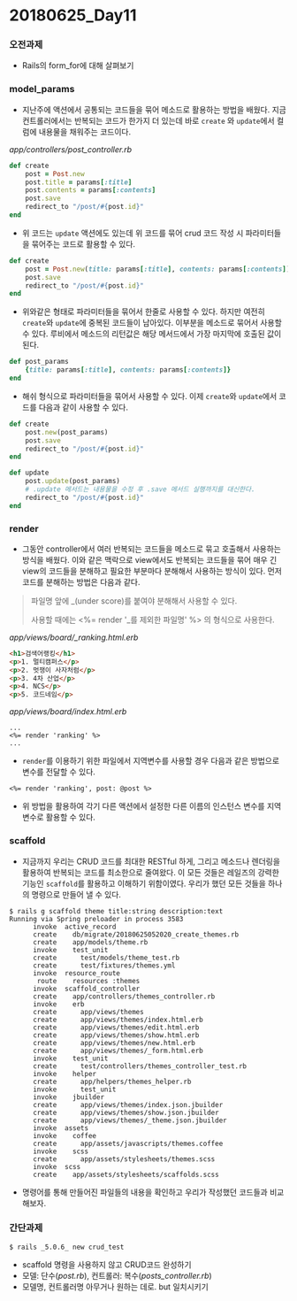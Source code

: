 # 20180625_Day11

### 오전과제

- Rails의 form_for에 대해 살펴보기



### model_params

- 지난주에 액션에서 공통되는 코드들을 묶어 메소드로 활용하는 방법을 배웠다. 지금 컨트롤러에서는 반복되는 코드가 한가지 더 있는데 바로 `create` 와 `update`에서 컬럼에 내용물을 채워주는 코드이다.

*app/controllers/post_controller.rb*

```ruby
def create
    post = Post.new
    post.title = params[:title]
    post.contents = params[:contents]
    post.save
    redirect_to "/post/#{post.id}"
end
```

- 위 코드는 `update` 액션에도 있는데 위 코드를 묶어 crud 코드 작성 시 파라미터들을 묶어주는 코드로 활용할 수 있다.

```ruby
def create
    post = Post.new(title: params[:title], contents: params[:contents])
    post.save
    redirect_to "/post/#{post.id}"
end
```

- 위와같은 형태로 파라미터들을 묶어서 한줄로 사용할 수 있다. 하지만 여전히 `create`와 `update`에 중복된 코드들이 남아있다. 이부분을 메소드로 묶어서 사용할 수 있다. 루비에서 메소드의 리턴값은 해당 메서드에서 가장 마지막에 호출된 값이 된다.

```ruby
def post_params
	{title: params[:title], contents: params[:contents]} 
end
```

- 해쉬 형식으로 파라미터들을 묶어서 사용할 수 있다. 이제 `create`와 `update`에서 코드를 다음과 같이 사용할 수 있다.

```ruby
def create
    post.new(post_params)
    post.save
    redirect_to "/post/#{post.id}"
end

def update
    post.update(post_params)
    # .update 메서드는 내용물을 수정 후 .save 메서드 실행까지를 대신한다.
    redirect_to "/post/#{post.id}"
end
```



### render

- 그동안 controller에서 여러 반복되는 코드들을 메소드로 묶고 호출해서 사용하는 방식을 배웠다. 이와 같은 맥락으로 view에서도 반복되는 코드들을 묶어 매우 긴 view의 코드들을 분해하고 필요한 부분마다 분해해서 사용하는 방식이 있다. 먼저 코드를 분해하는 방법은 다음과 같다.

> 파일명 앞에 _(under score)를 붙여야 분해해서 사용할 수 있다.
>
> 사용할 때에는 <%= render '_를 제외한 파일명' %> 의 형식으로 사용한다.

*app/views/board/_ranking.html.erb*

```html
<h1>검색어랭킹</h1>
<p>1. 멀티캠퍼스</p>
<p>2. 멋쟁이 사자처럼</p>
<p>3. 4차 산업</p>
<p>4. NCS</p>
<p>5. 코드네임</p>
```

*app/views/board/index.html.erb*

```erb
...
<%= render 'ranking' %>
...
```



- `render`를 이용하기 위한 파일에서 지역변수를 사용할 경우 다음과 같은 방법으로 변수를 전달할 수 있다.

```erb
<%= render 'ranking', post: @post %>
```

- 위 방법을 활용하여 각기 다른 액션에서 설정한 다른 이름의 인스턴스 변수를 지역변수로 활용할 수 있다.



### scaffold

- 지금까지 우리는 CRUD 코드를 최대한 RESTful 하게, 그리고 메소드나 렌더링을 활용하여 반복되는 코드를 최소한으로 줄여왔다. 이 모든 것들은 레일즈의 강력한 기능인 `scaffold`를 활용하고 이해하기 위함이였다. 우리가 했던 모든 것들을 하나의 명령으로 만들어 낼 수 있다.

```command
$ rails g scaffold theme title:string description:text
Running via Spring preloader in process 3583
      invoke  active_record
      create    db/migrate/20180625052020_create_themes.rb
      create    app/models/theme.rb
      invoke    test_unit
      create      test/models/theme_test.rb
      create      test/fixtures/themes.yml
      invoke  resource_route
       route    resources :themes
      invoke  scaffold_controller
      create    app/controllers/themes_controller.rb
      invoke    erb
      create      app/views/themes
      create      app/views/themes/index.html.erb
      create      app/views/themes/edit.html.erb
      create      app/views/themes/show.html.erb
      create      app/views/themes/new.html.erb
      create      app/views/themes/_form.html.erb
      invoke    test_unit
      create      test/controllers/themes_controller_test.rb
      invoke    helper
      create      app/helpers/themes_helper.rb
      invoke      test_unit
      invoke    jbuilder
      create      app/views/themes/index.json.jbuilder
      create      app/views/themes/show.json.jbuilder
      create      app/views/themes/_theme.json.jbuilder
      invoke  assets
      invoke    coffee
      create      app/assets/javascripts/themes.coffee
      invoke    scss
      create      app/assets/stylesheets/themes.scss
      invoke  scss
      create    app/assets/stylesheets/scaffolds.scss
```

- 명령어를 통해 만들어진 파일들의 내용을 확인하고 우리가 작성했던 코드들과 비교해보자.



### 간단과제

```command
$ rails _5.0.6_ new crud_test
```

- scaffold 명령을 사용하지 않고 CRUD코드 완성하기
- 모델: 단수(*post.rb*), 컨트롤러: 복수(*posts_controller.rb*)
- 모델명, 컨트롤러명 아무거나 원하는 데로. but 일치시키기